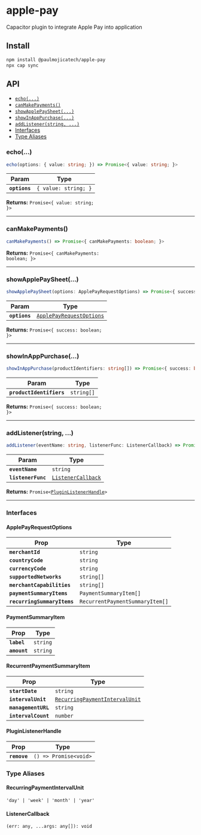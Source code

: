 # apple-pay

Capacitor plugin to integrate Apple Pay into application

## Install

```bash
npm install @paulmojicatech/apple-pay
npx cap sync
```

## API

<docgen-index>

* [`echo(...)`](#echo)
* [`canMakePayments()`](#canmakepayments)
* [`showApplePaySheet(...)`](#showapplepaysheet)
* [`showInAppPurchase(...)`](#showinapppurchase)
* [`addListener(string, ...)`](#addlistenerstring-)
* [Interfaces](#interfaces)
* [Type Aliases](#type-aliases)

</docgen-index>

<docgen-api>
<!--Update the source file JSDoc comments and rerun docgen to update the docs below-->

### echo(...)

```typescript
echo(options: { value: string; }) => Promise<{ value: string; }>
```

| Param         | Type                            |
| ------------- | ------------------------------- |
| **`options`** | <code>{ value: string; }</code> |

**Returns:** <code>Promise&lt;{ value: string; }&gt;</code>

--------------------


### canMakePayments()

```typescript
canMakePayments() => Promise<{ canMakePayments: boolean; }>
```

**Returns:** <code>Promise&lt;{ canMakePayments: boolean; }&gt;</code>

--------------------


### showApplePaySheet(...)

```typescript
showApplePaySheet(options: ApplePayRequestOptions) => Promise<{ success: boolean; }>
```

| Param         | Type                                                                      |
| ------------- | ------------------------------------------------------------------------- |
| **`options`** | <code><a href="#applepayrequestoptions">ApplePayRequestOptions</a></code> |

**Returns:** <code>Promise&lt;{ success: boolean; }&gt;</code>

--------------------


### showInAppPurchase(...)

```typescript
showInAppPurchase(productIdentifiers: string[]) => Promise<{ success: boolean; }>
```

| Param                    | Type                  |
| ------------------------ | --------------------- |
| **`productIdentifiers`** | <code>string[]</code> |

**Returns:** <code>Promise&lt;{ success: boolean; }&gt;</code>

--------------------


### addListener(string, ...)

```typescript
addListener(eventName: string, listenerFunc: ListenerCallback) => Promise<PluginListenerHandle>
```

| Param              | Type                                                          |
| ------------------ | ------------------------------------------------------------- |
| **`eventName`**    | <code>string</code>                                           |
| **`listenerFunc`** | <code><a href="#listenercallback">ListenerCallback</a></code> |

**Returns:** <code>Promise&lt;<a href="#pluginlistenerhandle">PluginListenerHandle</a>&gt;</code>

--------------------


### Interfaces


#### ApplePayRequestOptions

| Prop                        | Type                                       |
| --------------------------- | ------------------------------------------ |
| **`merchantId`**            | <code>string</code>                        |
| **`countryCode`**           | <code>string</code>                        |
| **`currencyCode`**          | <code>string</code>                        |
| **`supportedNetworks`**     | <code>string[]</code>                      |
| **`merchantCapabilities`**  | <code>string[]</code>                      |
| **`paymentSummaryItems`**   | <code>PaymentSummaryItem[]</code>          |
| **`recurringSummaryItems`** | <code>RecurrentPaymentSummaryItem[]</code> |


#### PaymentSummaryItem

| Prop         | Type                |
| ------------ | ------------------- |
| **`label`**  | <code>string</code> |
| **`amount`** | <code>string</code> |


#### RecurrentPaymentSummaryItem

| Prop                | Type                                                                                  |
| ------------------- | ------------------------------------------------------------------------------------- |
| **`startDate`**     | <code>string</code>                                                                   |
| **`intervalUnit`**  | <code><a href="#recurringpaymentintervalunit">RecurringPaymentIntervalUnit</a></code> |
| **`managementURL`** | <code>string</code>                                                                   |
| **`intervalCount`** | <code>number</code>                                                                   |


#### PluginListenerHandle

| Prop         | Type                                      |
| ------------ | ----------------------------------------- |
| **`remove`** | <code>() =&gt; Promise&lt;void&gt;</code> |


### Type Aliases


#### RecurringPaymentIntervalUnit

<code>'day' | 'week' | 'month' | 'year'</code>


#### ListenerCallback

<code>(err: any, ...args: any[]): void</code>

</docgen-api>

